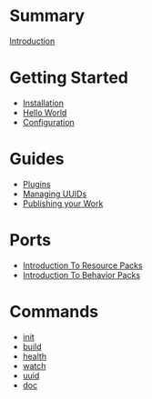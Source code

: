 # Summary

[Introduction](./introduction.md)

# Getting Started

- [Installation](./installation.md)
- [Hello World]()
- [Configuration](./configuration.md)

# Guides

- [Plugins](./plugins.md)
- [Managing UUIDs]()
- [Publishing your Work]()

# Ports

- [Introduction To Resource Packs](./ports/introduction-to-resource-packs.md)
- [Introduction To Behavior Packs](./ports/introduction-to-behavior-packs.md)

# Commands

- [init]()
- [build]()
- [health]()
- [watch]()
- [uuid]()
- [doc]()
